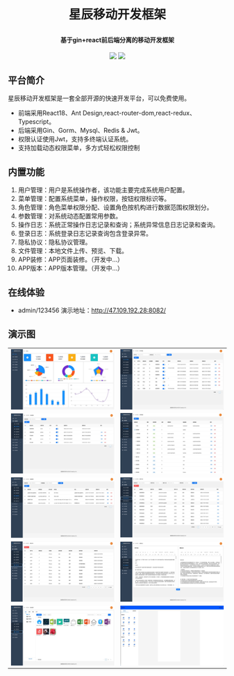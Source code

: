 
<h1 align="center" style="margin: 30px 0 30px; font-weight: bold;">星辰移动开发框架</h1>
<h4 align="center">基于gin+react前后端分离的移动开发框架</h4>
<p align="center">
	<a href="#"><img src="https://img.shields.io/github/stars/unicornB/shadmin.svg?style=social&label=Stars"></a>
	<a href="#"><img src="https://img.shields.io/badge/shadmin-v1.0.0-brightgreen.svg"></a>
</p>

## 平台简介

星辰移动开发框架是一套全部开源的快速开发平台，可以免费使用。

* 前端采用React18、Ant Design,react-router-dom,react-redux、Typescript。
* 后端采用Gin、Gorm、Mysql、Redis & Jwt。
* 权限认证使用Jwt，支持多终端认证系统。
* 支持加载动态权限菜单，多方式轻松权限控制

## 内置功能

1.  用户管理：用户是系统操作者，该功能主要完成系统用户配置。
2.  菜单管理：配置系统菜单，操作权限，按钮权限标识等。
3.  角色管理：角色菜单权限分配、设置角色按机构进行数据范围权限划分。
4.  参数管理：对系统动态配置常用参数。
5.  操作日志：系统正常操作日志记录和查询；系统异常信息日志记录和查询。
6.  登录日志：系统登录日志记录查询包含登录异常。
7.  隐私协议：隐私协议管理。
8.  文件管理：本地文件上传、预览、下载。
9.  APP装修：APP页面装修。（开发中...）
10. APP版本：APP版本管理。（开发中...）



## 在线体验

- admin/123456
演示地址：http://47.109.192.28:8082/


## 演示图

<table>
    <tr>
        <td><img src="https://github.com/unicornB/shadmin/blob/master/images/1.jpg?raw=true"/></td>
        <td><img src="https://github.com/unicornB/shadmin/blob/master/images/2.jpg?raw=true"/></td>
    </tr>
    <tr>
        <td><img src="https://github.com/unicornB/shadmin/blob/master/images/3.jpg?raw=true"/></td>
        <td><img src="https://github.com/unicornB/shadmin/blob/master/images/4.jpg?raw=true"/></td>
    </tr>
    <tr>
        <td><img src="https://github.com/unicornB/shadmin/blob/master/images/5.jpg?raw=true"/></td>
        <td><img src="https://github.com/unicornB/shadmin/blob/master/images/6.jpg?raw=true"/></td>
    </tr>
	<tr>
        <td><img src="https://github.com/unicornB/shadmin/blob/master/images/7.jpg?raw=true"/></td>
        <td><img src="https://github.com/unicornB/shadmin/blob/master/images/8.jpg?raw=true"/></td>
    </tr>	 
    <tr>
        <td><img src="https://github.com/unicornB/shadmin/blob/master/images/9.jpg?raw=true"/></td>
        <td><img src="https://github.com/unicornB/shadmin/blob/master/images/10.jpg?raw=true"/></td>
    </tr>
	
</table>


